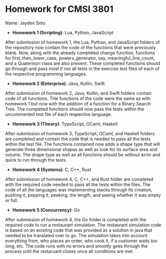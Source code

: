 # Homework for CMSI 3801

Name: Jayden Soto



- **Homework 1 (Scripting)**: Lua, Python, JavaScript

After submission of homework 1, the Lua, Python, and JavaScript folders of the
repository now contain the code of the functions that were previously blank. Now,
along with the already completed change function, functions for first_then_lower_case,
powers_generator, say, meaningful_line_count, and a Quaternion class are also present.
These completed functions should go through and pass most if not all tests in the
exercise test files of each of the respective programming languages.

- **Homework 2 (Enterprise)**: Java, Kotlin, Swift

After submission of homework 2, Java, Kotlin, and Swift folders contain code of all 
functions. THe functions of the code were the same as with homework 1 but now with the
addition of a function for a Binary Search Tree. The completed functions should now pass
the tests within the uncommented test file of each respective language. 

- **Homework 3 (Theory)**: TypeScript, OCaml, Haskell

After submission of homework 3, TypeScript, OCaml, and Haskell folders are completed and 
contain the code that is needed to pass all the tests within the test file. The functions
contained now adds a shape type that will generate three dimensional shapes as well as 
look for its surface area and volume. The shape type as well as all functions should be 
without error and quick to run through the tests.

- **Homework 4 (Systems)**: C, C++, Rust

After submission of homework 4, C, C++, and Rust folder are completed with the required code 
needed to pass all the tests within the files. The code of all the languages was 
implementing stacks through its creation, pushing it, popping it, peeking, the length, and 
seeing whether it was empty or full.

- **Homework 5 (Concurrency)**: Go

After submission of homework 4, the Go folder is completed with the required code to run a
restaurant simulation. The restaurant simulation code is based on an existing code that was 
provided as a solution in java that needed to be translated over to go. The simulation takes 
into account everything from, who places an order, who cook it, if a customer waits too long, 
etc. The code runs with no errors and smootly goes through the process until the restaruant 
closes once all conditions are met. 
